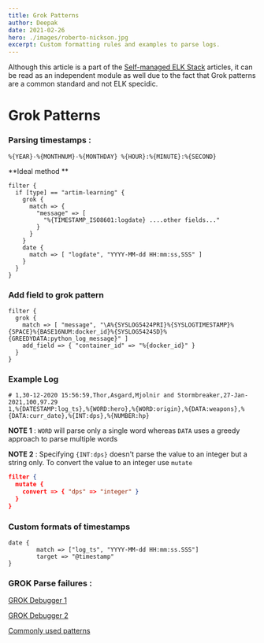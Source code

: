 ```yaml
---
title: Grok Patterns
author: Deepak
date: 2021-02-26
hero: ./images/roberto-nickson.jpg
excerpt: Custom formatting rules and examples to parse logs.
---
```


Although this article is a part of the [Self-managed ELK Stack](https://www.deepakgouda.com/Self-managed-ELK-Stack) articles, it can be read as an independent module as well due to the fact that Grok patterns are a common standard and not ELK specidic.

# Grok Patterns

### Parsing timestamps :
```
%{YEAR}-%{MONTHNUM}-%{MONTHDAY} %{HOUR}:%{MINUTE}:%{SECOND}
```
**Ideal method **
```config
filter {
  if [type] == "artim-learning" {
    grok {
      match => {
        "message" => [
          "%{TIMESTAMP_ISO8601:logdate} ....other fields..."
        }
      }
    }
    date {
      match => [ "logdate", "YYYY-MM-dd HH:mm:ss,SSS" ]
    }
  }
}
```

### Add field to grok pattern
```config
filter {
  grok {
    match => [ "message", "\A%{SYSLOG5424PRI}%{SYSLOGTIMESTAMP}%{SPACE}%{BASE16NUM:docker_id}%{SYSLOG5424SD}%{GREEDYDATA:python_log_message}" ]
    add_field => { "container_id" => "%{docker_id}" }    
  }  
}
```

### Example Log
```config
# 1,30-12-2020 15:56:59,Thor,Asgard,Mjolnir and Stormbreaker,27-Jan-2021,100,97.29
1,%{DATESTAMP:log_ts},%{WORD:hero},%{WORD:origin},%{DATA:weapons},%{DATA:curr_date},%{INT:dps},%{NUMBER:hp}
```
**NOTE 1** : `WORD` will parse only a single word whereas `DATA` uses a greedy approach to parse multiple words

**NOTE 2** : Specifying `{INT:dps}` doesn't parse the value to an integer but a string only. To convert the value to an integer use `mutate`
```json
filter {
  mutate {
    convert => { "dps" => "integer" }
  }
}
```

### Custom formats of timestamps
```config
date {
		match => ["log_ts", "YYYY-MM-dd HH:mm:ss.SSS"]
		target => "@timestamp"
}
```

### GROK Parse failures : 
[GROK Debugger 1](http://localhost:5601/app/kibana#/dev_tools/grokdebugger)

[GROK Debugger 2](https://grokdebug.herokuapp.com/)

[Commonly used patterns](https://github.com/logstash-plugins/logstash-patterns-core/blob/master/patterns/grok-patterns)